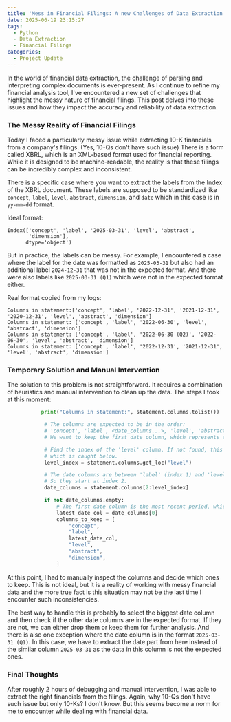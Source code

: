 ```yaml
---
title: 'Mess in Financial Filings: A new Challenges of Data Extraction'
date: 2025-06-19 23:15:27
tags:
  - Python
  - Data Extraction
  - Financial Filings
categories:
  - Project Update
---
```


In the world of financial data extraction, the challenge of parsing and interpreting complex documents is ever-present. As I continue to refine my financial analysis tool, I've encountered a new set of challenges that highlight the messy nature of financial filings. This post delves into these issues and how they impact the accuracy and reliability of data extraction.

<!-- more -->

### The Messy Reality of Financial Filings

Today I faced a particularly messy issue while extracting 10-K financials from a company's filings. (Yes, 10-Qs don't have such issue) There is a form called XBRL, which is an XML-based format used for financial reporting. While it is designed to be machine-readable, the reality is that these filings can be incredibly complex and inconsistent.

There is a specific case where you want to extract the labels from the Index of the XBRL document. These labels are supposed to be standardized like `concept`, `label`, `level`, `abstract`, `dimension`, and `date` which in this case is in `yy-mm-dd` format.

Ideal format:
```
Index(['concept', 'label', '2025-03-31', 'level', 'abstract',
       'dimension'],
      dtype='object')
```

But in practice, the labels can be messy. For example, I encountered a case where the label for the date was formatted as `2025-03-31` but also had an additional label `2024-12-31` that was not in the expected format. And there were also labels like `2025-03-31 (Q1)` which were not in the expected format either.

Real format copied from my logs:
```
Columns in statement:['concept', 'label', '2022-12-31', '2021-12-31', '2020-12-31', 'level', 'abstract', 'dimension']
Columns in statement: ['concept', 'label', '2022-06-30', 'level', 'abstract', 'dimension']
Columns in statement: ['concept', 'label', '2022-06-30 (Q2)', '2022-06-30', 'level', 'abstract', 'dimension']
Columns in statement: ['concept', 'label', '2022-12-31', '2021-12-31', 'level', 'abstract', 'dimension']
```


### Temporary Solution and Manual Intervention

The solution to this problem is not straightforward. It requires a combination of heuristics and manual intervention to clean up the data. The steps I took at this moment:

```python
           print("Columns in statement:", statement.columns.tolist())

            # The columns are expected to be in the order:
            # 'concept', 'label', <date_columns...>, 'level', 'abstract', 'dimension'
            # We want to keep the first date column, which represents the most recent period.

            # Find the index of the 'level' column. If not found, this will raise a KeyError,
            # which is caught below.
            level_index = statement.columns.get_loc("level")

            # The date columns are between 'label' (index 1) and 'level'.
            # So they start at index 2.
            date_columns = statement.columns[2:level_index]

            if not date_columns.empty:
                # The first date column is the most recent period, which is what we want.
                latest_date_col = date_columns[0]
                columns_to_keep = [
                    "concept",
                    "label",
                    latest_date_col,
                    "level",
                    "abstract",
                    "dimension",
                ]
```

At this point, I had to manually inspect the columns and decide which ones to keep. This is not ideal, but it is a reality of working with messy financial data and the more true fact is this situation may not be the last time I encounter such inconsistencies.

The best way to handle this is probably to select the biggest date column and then check if the other date columns are in the expected format. If they are not, we can either drop them or keep them for further analysis. And there is also one exception where the date column is in the format `2025-03-31 (Q1)`. In this case, we have to extract the date part from here instead of the similar column `2025-03-31` as the data in this column is not the expected ones.

### Final Thoughts

After roughly 2 hours of debugging and manual intervention, I was able to extract the right financials from the filings. Again, why 10-Qs don't have such issue but only 10-Ks? I don't know. But this seems become a norm for me to encounter while dealing with financial data.